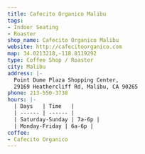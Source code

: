 ```yaml
---
title: Cafecito Organico Malibu
tags:
- Indoor Seating
- Roaster
shop_name: Cafecito Organico Malibu
website: http://cafecitoorganico.com
map: 34.0213218,-118.8119292
type: Coffee Shop / Roaster
city: Malibu
address: |-
  Point Dume Plaza Shopping Center,
  29169 Heathercliff Rd, Malibu, CA 90265
phone: 213-550-3738
hours: |-
  | Days   | Time   |
  | ------ | ------ |
  | Saturday-Sunday | 7a-6p |
  | Monday-Friday | 6a-6p |
coffee:
- Cafecito Organico
---
```


